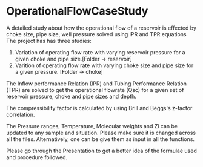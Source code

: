 # OperationalFlowCaseStudy
A detailed study about how the operational flow of a reservoir is effected by choke size, pipe size, well pressure solved using IPR and TPR equations
The project has has three studies: 
  1. Variation of operating flow rate with varying reservoir pressure for a given choke and pipe size.[Folder -> reservoir]
  2. Varition of operating flow rate with varying choke size and pipe size for a given pressure. [Folder -> choke]
  
The Inflow performance Relation (IPR) and Tubing Performance Relation (TPR) are solved to get the operational flowrate (Qsc) for a given set of reservoir pressure, choke and pipe sizes and depth. 

The compressibility factor is calculated by using Brill and Beggs's z-factor correlation.


The Pressure ranges, Temperature, Molecular weights and Zi can be updated to any sample and situation. Please make sure it is changed across all the files. 
Alternatively, one can be give them as input in all the functions.

Please go through the Presentation to get a better idea of the formulae used and procedure followed.
